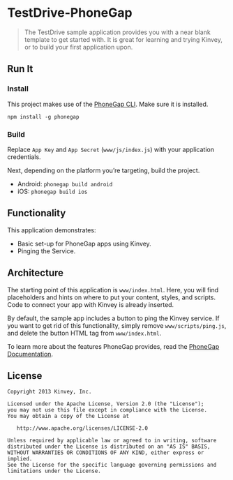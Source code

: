 # TestDrive-PhoneGap

> The TestDrive sample application provides you with a near blank template to get started with. It is great for learning and trying Kinvey, or to build your first application upon.

## Run It

### Install
This project makes use of the [PhoneGap CLI](https://github.com/mwbrooks/phonegap-cli). Make sure it is installed.

`npm install -g phonegap`

### Build
Replace `App Key` and `App Secret` (`www/js/index.js`) with your application credentials.

Next, depending on the platform you’re targeting, build the project.

* Android: `phonegap build android`
* iOS: `phonegap build ios`

## Functionality
This application demonstrates:

* Basic set-up for PhoneGap apps using Kinvey.
* Pinging the Service.

## Architecture
The starting point of this application is `www/index.html`. Here, you will find placeholders and hints on where to put your content, styles, and scripts. Code to connect your app with Kinvey is already inserted.

By default, the sample app includes a button to ping the Kinvey service. If you want to get rid of this functionality, simply remove `www/scripts/ping.js`, and delete the button HTML tag from `www/index.html`.

To learn more about the features PhoneGap provides, read the [PhoneGap Documentation](http://docs.phonegap.com/en/latest/index.html).

## License

    Copyright 2013 Kinvey, Inc.

    Licensed under the Apache License, Version 2.0 (the "License");
    you may not use this file except in compliance with the License.
    You may obtain a copy of the License at

       http://www.apache.org/licenses/LICENSE-2.0

    Unless required by applicable law or agreed to in writing, software
    distributed under the License is distributed on an "AS IS" BASIS,
    WITHOUT WARRANTIES OR CONDITIONS OF ANY KIND, either express or implied.
    See the License for the specific language governing permissions and
    limitations under the License.
